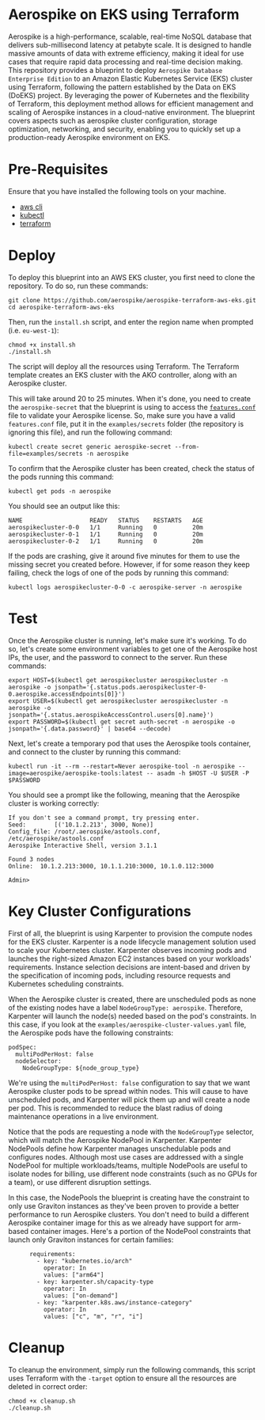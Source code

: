 # Aerospike on EKS using Terraform

Aerospike is a high-performance, scalable, real-time NoSQL database that delivers sub-millisecond latency at petabyte scale. It is designed to handle massive amounts of data with extreme efficiency, making it ideal for use cases that require rapid data processing and real-time decision making. This repository provides a blueprint to deploy `Aerospike Database Enterprise Edition` to an Amazon Elastic Kubernetes Service (EKS) cluster using Terraform, following the pattern established by the Data on EKS (DoEKS) project. By leveraging the power of Kubernetes and the flexibility of Terraform, this deployment method allows for efficient management and scaling of Aerospike instances in a cloud-native environment. The blueprint covers aspects such as aerospike cluster configuration, storage optimization, networking, and security, enabling you to quickly set up a production-ready Aerospike environment on EKS.

# Pre-Requisites

Ensure that you have installed the following tools on your machine.

* [aws cli](https://docs.aws.amazon.com/cli/latest/userguide/install-cliv2.html)
* [kubectl](https://kubernetes.io/docs/tasks/tools/)
* [terraform](https://learn.hashicorp.com/tutorials/terraform/install-cli)

# Deploy

To deploy this blueprint into an AWS EKS cluster, you first need to clone the repository. To do so, run these commands:

```
git clone https://github.com/aerospike/aerospike-terraform-aws-eks.git
cd aerospike-terraform-aws-eks
```

Then, run the `install.sh` script, and enter the region name when prompted (i.e. `eu-west-1`):

```
chmod +x install.sh
./install.sh
```

The script will deploy all the resources using Terraform. The Terraform template creates an EKS cluster with the AKO controller, along with an Aerospike cluster.

This will take around 20 to 25 minutes. When it's done, you need to create the `aerospike-secret` that the blueprint is using to access the [`features.conf`](https://aerospike.com/docs/server/operations/configure/feature-key) file to validate your Aerospike license. So, make sure you have a valid `features.conf` file, put it in the `examples/secrets` folder (the repository is ignoring this file), and run the following command:

```
kubectl create secret generic aerospike-secret --from-file=examples/secrets -n aerospike
```

To confirm that the Aerospike cluster has been created, check the status of the pods running this command:

```
kubectl get pods -n aerospike
```

You should see an output like this:

```
NAME                   READY   STATUS    RESTARTS   AGE
aerospikecluster-0-0   1/1     Running   0          20m
aerospikecluster-0-1   1/1     Running   0          20m
aerospikecluster-0-2   1/1     Running   0          20m
```

If the pods are crashing, give it around five minutes for them to use the missing secret you created before. However, if for some reason they keep failing, check the logs of one of the pods by running this command:

```
kubectl logs aerospikecluster-0-0 -c aerospike-server -n aerospike
```

# Test

Once the Aerospike cluster is running, let's make sure it's working. To do so, let's create some environment variables to get one of the Aerospike host IPs, the user, and the password to connect to the server. Run these commands:

```
export HOST=$(kubectl get aerospikecluster aerospikecluster -n aerospike -o jsonpath='{.status.pods.aerospikecluster-0-0.aerospike.accessEndpoints[0]}')
export USER=$(kubectl get aerospikecluster aerospikecluster -n aerospike -o jsonpath='{.status.aerospikeAccessControl.users[0].name}')
export PASSWORD=$(kubectl get secret auth-secret -n aerospike -o jsonpath='{.data.password}' | base64 --decode)
```

Next, let's create a temporary pod that uses the Aerospike tools container, and connect to the cluster by running this command:

```
kubectl run -it --rm --restart=Never aerospike-tool -n aerospike --image=aerospike/aerospike-tools:latest -- asadm -h $HOST -U $USER -P $PASSWORD
```

You should see a prompt like the following, meaning that the Aerospike cluster is working correctly:

```
If you don't see a command prompt, try pressing enter.
Seed:        [('10.1.2.213', 3000, None)]
Config_file: /root/.aerospike/astools.conf, /etc/aerospike/astools.conf
Aerospike Interactive Shell, version 3.1.1

Found 3 nodes
Online:  10.1.2.213:3000, 10.1.1.210:3000, 10.1.0.112:3000

Admin>
```

# Key Cluster Configurations

First of all, the blueprint is using Karpenter to provision the compute nodes for the EKS cluster. Karpenter is a node lifecycle management solution used to scale your Kubernetes cluster. Karpenter observes incoming pods and launches the right-sized Amazon EC2 instances based on your workloads' requirements. Instance selection decisions are intent-based and driven by the specification of incoming pods, including resource requests and Kubernetes scheduling constraints.

When the Aerospike cluster is created, there are unscheduled pods as none of the existing nodes have a label `NodeGroupType: aerospike`. Therefore, Karpenter will launch the node(s) needed based on the pod's constraints. In this case, if you look at the `examples/aerospike-cluster-values.yaml` file, the Aerospike pods have the following constraints:

```
podSpec:
  multiPodPerHost: false
  nodeSelector:
    NodeGroupType: ${node_group_type}
```

We're using the `multiPodPerHost: false` configuration to say that we want Aerospike cluster pods to be spread within nodes. This will cause to have unscheduled pods, and Karpenter will pick them up and will create a node per pod. This is recommended to reduce the blast radius of doing maintenance operations in a live environment.

Notice that the pods are requesting a node with the `NodeGroupType` selector, which will match the Aerospike NodePool in Karpenter. Karpenter NodePools define how Karpenter manages unschedulable pods and configures nodes. Although most use cases are addressed with a single NodePool for multiple workloads/teams, multiple NodePools are useful to isolate nodes for billing, use different node constraints (such as no GPUs for a team), or use different disruption settings.

In this case, the NodePools the blueprint is creating have the constraint to only use Graviton instances as they've been proven to provide a better performance to run Aerospike clusters. You don't need to build a different Aerospike container image for this as we already have support for arm-based container images. Here's a portion of the NodePool constraints that launch only Graviton instances for certain families:

```
      requirements:
        - key: "kubernetes.io/arch"
          operator: In
          values: ["arm64"]
        - key: karpenter.sh/capacity-type
          operator: In
          values: ["on-demand"]
        - key: "karpenter.k8s.aws/instance-category"
          operator: In
          values: ["c", "m", "r", "i"]
```

# Cleanup

To cleanup the environment, simply run the following commands, this script uses Terraform with the `-target` option to ensure all the resources are deleted in correct order:

```
chmod +x cleanup.sh
./cleanup.sh
```
